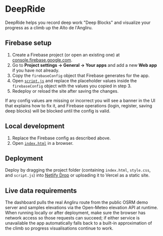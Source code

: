 # DeepRide

DeepRide helps you record deep work "Deep Blocks" and visualize your progress as a climb up the Alto de l'Angliru.

## Firebase setup

1. Create a Firebase project (or open an existing one) at [console.firebase.google.com](https://console.firebase.google.com/).
2. Go to **Project settings → General → Your apps** and add a new **Web app** if you have not already.
3. Copy the `firebaseConfig` object that Firebase generates for the app.
4. Open [`script.js`](./script.js) and replace the placeholder values inside the `firebaseConfig` object with the values you copied in step 3.
5. Redeploy or reload the site after saving the changes.

If any config values are missing or incorrect you will see a banner in the UI that explains how to fix it, and Firebase operations (login, register, saving deep blocks) will be blocked until the config is valid.

## Local development

1. Replace the Firebase config as described above.
2. Open [`index.html`](./index.html) in a browser.

## Deployment

Deploy by dragging the project folder (containing `index.html`, `style.css`, and `script.js`) into [Netlify Drop](https://app.netlify.com/drop) or uploading it to Vercel as a static site.

## Live data requirements

The dashboard pulls the real Angliru route from the public OSRM demo server and samples elevations via the Open-Meteo elevation API at runtime. When running locally or after deployment, make sure the browser has network access so those requests can succeed; if either service is unavailable the app automatically falls back to a built-in approximation of the climb so progress visualisations continue to work.
